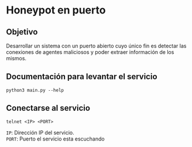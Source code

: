 # Honeypot en puerto
## Objetivo
Desarrollar un sistema con un puerto abierto cuyo único fin es detectar las conexiones de agentes maliciosos y poder extraer información de los mismos.

## Documentación para levantar el servicio
```
python3 main.py --help
```

## Conectarse al servicio
```
telnet <IP> <PORT>
```
`IP`: Dirección IP del servicio.  
`PORT`: Puerto el servicio esta escuchando